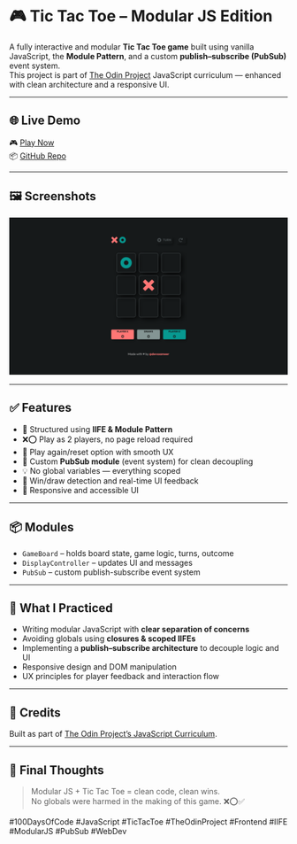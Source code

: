 # 🎮 Tic Tac Toe – Modular JS Edition

A fully interactive and modular **Tic Tac Toe game** built using vanilla JavaScript, the **Module Pattern**, and a custom **publish–subscribe (PubSub)** event system.  
This project is part of [The Odin Project](https://www.theodinproject.com/) JavaScript curriculum — enhanced with clean architecture and a responsive UI.

---

## 🌐 Live Demo

🎮 [Play Now](https://devxsameer.github.io/tic-tac-toe/)  
📦 [GitHub Repo](https://github.com/devxsameer/tic-tac-toe)

---

## 🖼️ Screenshots

![Tic Tac Toe Light](./assets/screenshot.png)

---

## ✅ Features

- 🧩 Structured using **IIFE & Module Pattern**
- ❌⭕ Play as 2 players, no page reload required
- 🔁 Play again/reset option with smooth UX
- 🧵 Custom **PubSub module** (event system) for clean decoupling
- 💡 No global variables — everything scoped
- 🎯 Win/draw detection and real-time UI feedback
- 📱 Responsive and accessible UI

---

## 📦 Modules

- `GameBoard` – holds board state, game logic, turns, outcome
- `DisplayController` – updates UI and messages
- `PubSub` – custom publish-subscribe event system

---

## 🧠 What I Practiced

- Writing modular JavaScript with **clear separation of concerns**
- Avoiding globals using **closures & scoped IIFEs**
- Implementing a **publish–subscribe architecture** to decouple logic and UI
- Responsive design and DOM manipulation
- UX principles for player feedback and interaction flow

---

## 🙌 Credits

Built as part of [The Odin Project’s JavaScript Curriculum](https://www.theodinproject.com/lessons/javascript-tic-tac-toe).

---

## 💬 Final Thoughts

> Modular JS + Tic Tac Toe = clean code, clean wins.  
> No globals were harmed in the making of this game. ❌⭕✅

#100DaysOfCode #JavaScript #TicTacToe #TheOdinProject #Frontend #IIFE #ModularJS #PubSub #WebDev
